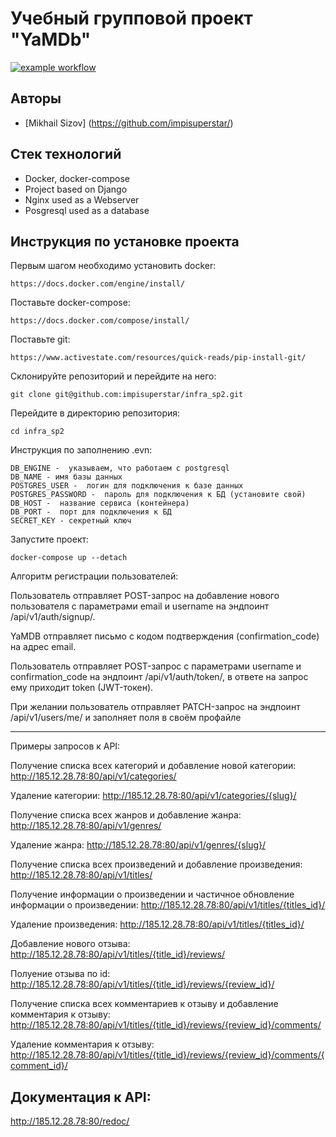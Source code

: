 # Учебный групповой проект "YaMDb"

[![example workflow](https://github.com/impisuperstar/yamdb_final/workflows/yamdb_workflow/badge.svg)](https://github.com/impisuperstar/yamdb_final/actions/workflows/yamdb_workflow.yaml)

## Авторы
- [Mikhail Sizov] (https://github.com/impisuperstar/)

## Стек технологий
- Docker, docker-compose
- Project based on Django
- Nginx used as a Webserver
- Posgresql used as a database

## Инструкция по установке проекта
Первым шагом необходимо установить docker:
```
https://docs.docker.com/engine/install/
```

Поставьте docker-compose:
```
https://docs.docker.com/compose/install/
```

Поставьте git:
```
https://www.activestate.com/resources/quick-reads/pip-install-git/
```

Склонируйте репозиторий и перейдите на него:
```
git clone git@github.com:impisuperstar/infra_sp2.git
```

Перейдите в директорию репозитория:
```
cd infra_sp2
```
Инструкция по заполнению .evn:
```
DB_ENGINE -  указываем, что работаем с postgresql
DB_NAME - имя базы данных
POSTGRES_USER -  логин для подключения к базе данных
POSTGRES_PASSWORD -  пароль для подключения к БД (установите свой)
DB_HOST -  название сервиса (контейнера)
DB_PORT -  порт для подключения к БД
SECRET_KEY - секретный ключ
```

Запустите проект:
```
docker-compose up --detach
```

Алгоритм регистрации пользователей:

Пользователь отправляет POST-запрос на добавление нового пользователя с параметрами email и username на эндпоинт /api/v1/auth/signup/.

YaMDB отправляет письмо с кодом подтверждения (confirmation_code) на адрес email.

Пользователь отправляет POST-запрос с параметрами username и confirmation_code на эндпоинт /api/v1/auth/token/, в ответе на запрос ему приходит token (JWT-токен).

При желании пользователь отправляет PATCH-запрос на эндпоинт /api/v1/users/me/ и заполняет поля в своём профайле
________________________________________________________________________
Примеры запросов к API:

Получение списка всех категорий и добавление новой категории: http://185.12.28.78:80/api/v1/categories/

Удаление категории: http://185.12.28.78:80/api/v1/categories/{slug}/

Получение списка всех жанров и добавление жанра: http://185.12.28.78:80/api/v1/genres/

Удаление жанра: http://185.12.28.78:80/api/v1/genres/{slug}/

Получение списка всех произведений и добавление произведения: http://185.12.28.78:80/api/v1/titles/

Получение информации о произведении и частичное обновление информации о произведении: http://185.12.28.78:80/api/v1/titles/{titles_id}/

Удаление произведения: http://185.12.28.78:80/api/v1/titles/{titles_id}/

Добавление нового отзыва: http://185.12.28.78:80/api/v1/titles/{title_id}/reviews/

Полуение отзыва по id: http://185.12.28.78:80/api/v1/titles/{title_id}/reviews/{review_id}/

Получение списка всех комментариев к отзыву и добавление комментария к отзыву: http://185.12.28.78:80/api/v1/titles/{title_id}/reviews/{review_id}/comments/

Удаление комментария к отзыву: http://185.12.28.78:80/api/v1/titles/{title_id}/reviews/{review_id}/comments/{comment_id}/

## Документация к API:

http://185.12.28.78:80/redoc/
